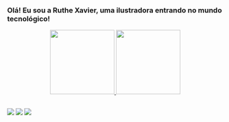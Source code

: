 ### Olá! Eu sou a Ruthe Xavier, uma ilustradora entrando no mundo tecnológico!

 <div align="center">
  <a href="https://github.com/Nabi8">
  <img height="150em" src="https://github-readme-stats.vercel.app/api?username=Nabi8&show_icons=true&theme=jolly&include_all_commits=true&count_private=true"/>
  <img height="150em" src="https://github-readme-stats.vercel.app/api/top-langs/?username=Nabi8&layout=compact&langs_count=7&theme=jolly"/>
</div>
  <div>
  
  </div>
  
  ##

  <div> 
  <a href="https://instagram.com/wangnabi_" target="_blank"><img src="https://img.shields.io/badge/-Instagram-%23E4405F?style=for-the-badge&logo=instagram&logoColor=white" target="_blank"></a>
 <a href = "mailto:nabi.x.art#gmail.com"><img src="https://img.shields.io/badge/-Gmail-%23333?style=for-the-badge&logo=gmail&logoColor=white" target="_blank"></a>
 <a href="https://www.linkedin.com/in/ruthe-xavier-101893160/" target="_blank"><img src="https://img.shields.io/badge/-LinkedIn-%230077B5?style=for-the-badge&logo=linkedin&logoColor=white" target="_blank"></a> 
   </div>
